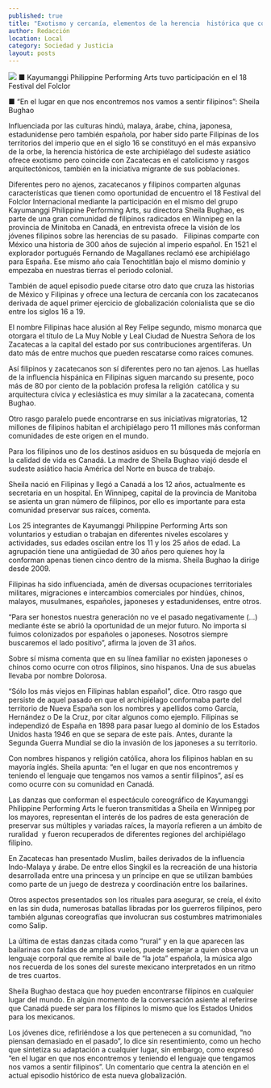 ```yaml
---
published: true
title: "Exotismo y cercanía, elementos de la herencia  histórica que comparten Filipinas y Zacatecas"
author: Redacción
location: Local
category: Sociedad y Justicia
layout: posts
---
```


![](http://i.imgur.com/9xdErGzm.jpg)
■ Kayumanggi Philippine Performing Arts tuvo participación en el 18 Festival del Folclor

■ “En el lugar en que nos encontremos nos vamos a sentir filipinos”: Sheila Bughao

Influenciada por las culturas hindú, malaya, árabe, china, japonesa, estadunidense pero también española, por haber sido parte Filipinas de los territorios del imperio que en el siglo 16 se constituyó en el más expansivo de la orbe, la herencia histórica de este archipiélago del sudeste asiático ofrece exotismo pero coincide con Zacatecas en el catolicismo y rasgos arquitectónicos, también en la iniciativa migrante de sus poblaciones.

Diferentes pero no ajenos, zacatecanos y filipinos comparten algunas características que tienen como oportunidad de encuentro el 18 Festival del Folclor Internacional mediante la participación en el mismo del grupo Kayumanggi Philippine Performing Arts, su directora Sheila Bughao, es parte de una gran comunidad de filipinos radicados en Winnipeg en la provincia de Minitoba en Canadá, en entrevista ofrece la visión de los jóvenes filipinos sobre las herencias de su pasado.
 
 Filipinas comparte con México una historia de 300 años de sujeción al imperio español. En 1521 el explorador portugués Fernando de Magallanes reclamó ese archipiélago para España. Ese mismo año caía Tenochtitlán bajo el mismo dominio y empezaba en nuestras tierras el periodo colonial.

También de aquel episodio puede citarse otro dato que cruza las historias de México y Filipinas y ofrece una lectura de cercanía con los zacatecanos derivada de aquel primer ejercicio de globalización colonialista que se dio entre los siglos 16 a 19.

El nombre Filipinas hace alusión al Rey Felipe segundo, mismo monarca que otorgara el título de La Muy Noble y Leal Ciudad de Nuestra Señora de los Zacatecas a la capital del estado por sus contribuciones argentíferas. Un dato más de entre muchos que pueden rescatarse como raíces comunes.

Así filipinos y zacatecanos son sí diferentes pero no tan ajenos. Las huellas de la influencia hispánica en Filipinas siguen marcando su presente, poco más de 80 por ciento de la población profesa la religión  católica y su arquitectura cívica y eclesiástica es muy similar a la zacatecana, comenta Bughao.

Otro rasgo paralelo puede encontrarse en sus iniciativas migratorias, 12 millones de filipinos habitan el archipiélago pero 11 millones más conforman comunidades de este origen en el mundo.

Para los filipinos uno de los destinos asiduos en su búsqueda de mejoría en la calidad de vida es Canadá. La madre de Sheila Bughao viajó desde el sudeste asiático hacia América del Norte en busca de trabajo.

Sheila nació en Filipinas y llegó a Canadá a los 12 años, actualmente es secretaria en un hospital. En Winnipeg, capital de la provincia de Manitoba se asienta un gran número de filipinos, por ello es importante para esta comunidad preservar sus raíces, comenta.

Los 25 integrantes de Kayumanggi Philippine Performing Arts son voluntarios y estudian o trabajan en diferentes niveles escolares y actividades, sus edades oscilan entre los 11 y los 25 años de edad. La agrupación tiene una antigüedad de 30 años pero quienes hoy la conforman apenas tienen cinco dentro de la misma. Sheila Bughao la dirige desde 2009.

Filipinas ha sido influenciada, amén de diversas ocupaciones territoriales militares, migraciones e intercambios comerciales por hindúes, chinos, malayos, musulmanes, españoles, japoneses y estadunidenses, entre otros.

“Para ser honestos nuestra generación no ve el pasado negativamente (…) mediante éste se abrió la oportunidad de un mejor futuro. No importa si fuimos colonizados por españoles o japoneses. Nosotros siempre buscaremos el lado positivo”, afirma la joven de 31 años.

Sobre sí misma comenta que en su línea familiar no existen japoneses o chinos como ocurre con otros filipinos, sino hispanos. Una de sus abuelas llevaba por nombre Dolorosa.

“Sólo los más viejos en Filipinas hablan español”, dice. Otro rasgo que persiste de aquel pasado en que el archipiélago conformaba parte del territorio de Nueva España son los nombres y apellidos como García, Hernández o De la Cruz, por citar algunos como ejemplo.
Filipinas se independizó de España en 1898 para pasar luego al dominio de los Estados Unidos hasta 1946 en que se separa de este país. Antes, durante la Segunda Guerra Mundial se dio la invasión de los japoneses a su territorio.

Con nombres hispanos y religión católica, ahora los filipinos hablan en su mayoría inglés. Sheila apunta: “en el lugar en que nos encontremos y teniendo el lenguaje que tengamos nos vamos a sentir filipinos”, así es como ocurre con su comunidad en Canadá.

Las danzas que conforman el espectáculo coreográfico de Kayumanggi Philippine Performing Arts le fueron transmitidas a Sheila en Winnipeg por los mayores, representan el interés de los padres de esta generación de preservar sus múltiples y variadas raíces, la mayoría refieren a un ámbito de ruralidad  y fueron recuperados de diferentes regiones del archipiélago filipino.

En Zacatecas han presentado Muslim, bailes derivados de la influencia Indo-Malaya y árabe. De entre ellos Singkil es la recreación de una historia desarrollada entre una princesa y un príncipe en que se utilizan bambúes como parte de un juego de destreza y coordinación entre los bailarines.

Otros aspectos presentados son los rituales para asegurar, se creía, el éxito en las sin duda, numerosas batallas libradas por los guerreros filipinos, pero también algunas coreografías que involucran sus costumbres matrimoniales como Salip.

La última de estas danzas citada como “rural” y en la que aparecen las bailarinas con faldas de amplios vuelos, puede semejar a quien observa un lenguaje corporal que remite al baile de “la jota” española, la música algo nos recuerda de los sones del sureste mexicano interpretados en un ritmo de tres cuartos.

Sheila Bughao destaca que hoy pueden encontrarse filipinos en cualquier lugar del mundo. En algún momento de la conversación asiente al referirse que Canadá puede ser para los filipinos lo mismo que los Estados Unidos para los mexicanos.

Los jóvenes dice, refiriéndose a los que pertenecen a su comunidad, “no piensan demasiado en el pasado”, lo dice sin resentimiento, como un hecho que sintetiza su adaptación a cualquier lugar, sin embargo, como expresó “en el lugar en que nos encontremos y teniendo el lenguaje que tengamos nos vamos a sentir filipinos”. Un comentario que centra la atención en el actual episodio histórico de esta nueva globalización.
